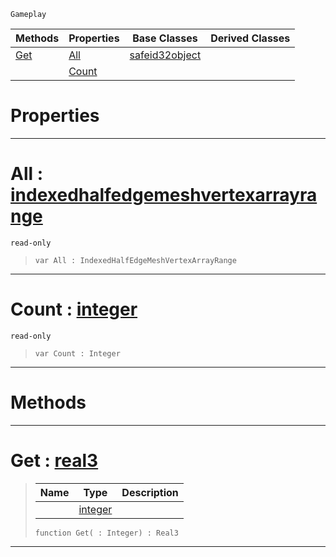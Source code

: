 `Gameplay`

|Methods|Properties|Base Classes|Derived Classes|
|---|---|---|---|
|[ Get](https://github.com/PlasmaEngine/PlasmaDocs/blob/master/code_reference/class_reference/indexedhalfedgemeshvertexarray.markdown#get-plasma-engine-document)|[ All](https://github.com/PlasmaEngine/PlasmaDocs/blob/master/code_reference/class_reference/indexedhalfedgemeshvertexarray.markdown#all-plasma-engine-document)|[safeid32object](https://github.com/PlasmaEngine/PlasmaDocs/blob/master/code_reference/class_reference/safeid32object.markdown)| |
| |[ Count](https://github.com/PlasmaEngine/PlasmaDocs/blob/master/code_reference/class_reference/indexedhalfedgemeshvertexarray.markdown#count-plasma-engine-docume)| | |


 #  Properties


---  
 #  All : [indexedhalfedgemeshvertexarrayrange](https://github.com/PlasmaEngine/PlasmaDocs/blob/master/code_reference/class_reference/indexedhalfedgemeshvertexarrayrange.markdown)

 `read-only`

> 
> ``` lang=cpp, name=Lightning
> var All : IndexedHalfEdgeMeshVertexArrayRange


---  
 #  Count : [integer](https://github.com/PlasmaEngine/PlasmaDocs/blob/master/code_reference/lightning_base_types/integer.markdown)

 `read-only`

> 
> ``` lang=cpp, name=Lightning
> var Count : Integer


---  
 #  Methods


---  
 #  Get : [real3](https://github.com/PlasmaEngine/PlasmaDocs/blob/master/code_reference/lightning_base_types/real3.markdown)

> 
> |Name|Type|Description|
> |---|---|---|
> ||[integer](https://github.com/PlasmaEngine/PlasmaDocs/blob/master/code_reference/lightning_base_types/integer.markdown)| |
> ``` lang=cpp, name=Lightning
> function Get( : Integer) : Real3
> ``` 


---  
 

 